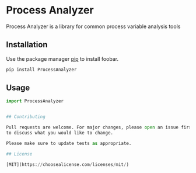 # Process Analyzer

Process Analyzer is a library for common process variable analysis tools

## Installation

Use the package manager [pip](https://pip.pypa.io/en/stable/) to install foobar.

```bash
pip install ProcessAnalyzer
```

## Usage

```python
import ProcessAnalyzer


## Contributing

Pull requests are welcome. For major changes, please open an issue first
to discuss what you would like to change.

Please make sure to update tests as appropriate.

## License

[MIT](https://choosealicense.com/licenses/mit/)